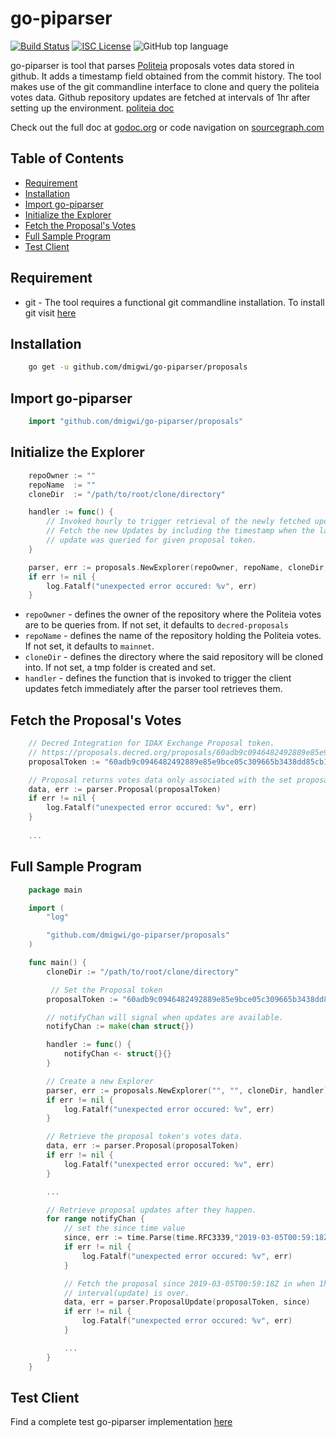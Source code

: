 # go-piparser
[![Build Status](https://travis-ci.org/dmigwi/go-piparser.svg?branch=master)](https://travis-ci.org/dmigwi/go-piparser)
[![ISC License](https://img.shields.io/badge/license-ISC-blue.svg)](http://copyfree.org)
![GitHub top language](https://img.shields.io/github/languages/top/dmigwi/go-piparser.svg?color=green&style=popout)

go-piparser is tool that parses [Politeia](https://proposals.decred.org) proposals votes data stored in github.
It adds a timestamp field obtained from the commit history. The tool makes use of the git commandline interface to clone 
and query the politeia votes data. Github repository updates are fetched at intervals of 1hr after setting up the
environment. [politeia doc](https://docs.decred.org/advanced/navigating-politeia-data/#voting-and-comment-data)

Check out the full doc at [godoc.org](https://godoc.org/github.com/dmigwi/go-piparser/proposals) or code navigation on [sourcegraph.com](https://sourcegraph.com/github.com/dmigwi/go-piparser/-/blob/proposals/parser.go)


## Table of Contents

- [Requirement](#requirement)
- [Installation](#installation)
- [Import go-piparser](#import-go-piparser)
- [Initialize the Explorer](#initialize-the-explorer)
- [Fetch the Proposal's Votes](#fetch-the-proposal's-votes)
- [Full Sample Program](#full-sample-program)
- [Test Client](#test-client)


## Requirement

- git -  The tool requires a functional git commandline installation.
To install git visit [here](https://git-scm.com/book/en/v2/Getting-Started-Installing-Git)

## Installation

```bash
    go get -u github.com/dmigwi/go-piparser/proposals
```

## Import go-piparser

```go
    import "github.com/dmigwi/go-piparser/proposals"
```

## Initialize the Explorer

```go
    repoOwner := ""
    repoName  := ""
    cloneDir  := "/path/to/root/clone/directory"

    handler := func() {
		// Invoked hourly to trigger retrieval of the newly fetched updates.
		// Fetch the new Updates by including the timestamp when the last
		// update was queried for given proposal token.
	}

    parser, err := proposals.NewExplorer(repoOwner, repoName, cloneDir, handler)
    if err != nil {
		log.Fatalf("unexpected error occured: %v", err)
    }
```

- `repoOwner` - defines the owner of the repository where the Politeia votes are to be queries from. If not set, it defaults to `decred-proposals`
- `repoName` - defines the name of the repository holding the Politeia votes. If not set, it defaults to `mainnet`.
- `cloneDir` - defines the directory where the said repository will be cloned into. If not set, a tmp folder is created and set.
- `handler` - defines the function that is invoked to trigger the client updates fetch immediately after the parser tool retrieves them.
## Fetch the Proposal's Votes

```go
    // Decred Integration for IDAX Exchange Proposal token. 
    // https://proposals.decred.org/proposals/60adb9c0946482492889e85e9bce05c309665b3438dd85cb1a837df31fbf57fb
    proposalToken := "60adb9c0946482492889e85e9bce05c309665b3438dd85cb1a837df31fbf57fb"

    // Proposal returns votes data only associated with the set proposal token. 
    data, err := parser.Proposal(proposalToken)
	if err != nil {
		log.Fatalf("unexpected error occured: %v", err)
    }
    
    ...
```

## Full Sample Program

```go 
    package main

    import (
        "log"

        "github.com/dmigwi/go-piparser/proposals"
    )

    func main() {
        cloneDir := "/path/to/root/clone/directory"

         // Set the Proposal token
        proposalToken := "60adb9c0946482492889e85e9bce05c309665b3438dd85cb1a837df31fbf57fb"

        // notifyChan will signal when updates are available.
        notifyChan := make(chan struct{})

        handler := func() {
            notifyChan <- struct{}{}
        }

        // Create a new Explorer
        parser, err := proposals.NewExplorer("", "", cloneDir, handler)
        if err != nil {
            log.Fatalf("unexpected error occured: %v", err)
        }

        // Retrieve the proposal token's votes data.
        data, err := parser.Proposal(proposalToken)
        if err != nil {
            log.Fatalf("unexpected error occured: %v", err)
        }

        ...

        // Retrieve proposal updates after they happen.
        for range notifyChan {
            // set the since time value
            since, err := time.Parse(time.RFC3339,"2019-03-05T00:59:18Z")
            if err != nil {
                log.Fatalf("unexpected error occured: %v", err)
            }

            // Fetch the proposal since 2019-03-05T00:59:18Z in when 1hr the
            // interval(update) is over.
            data, err = parser.ProposalUpdate(proposalToken, since)
            if err != nil {
                log.Fatalf("unexpected error occured: %v", err)
            }

            ...
        }
    }

```

## Test Client

Find a complete test go-piparser implementation [here](https://github.com/dmigwi/go-piparser/tree/master/testutil)